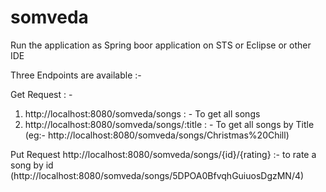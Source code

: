 # somveda


Run the application as Spring boor application on STS or Eclipse or other IDE

Three Endpoints are available :- 

Get Request : -

1. http://localhost:8080/somveda/songs  : - To get all songs
2. http://localhost:8080/somveda/songs/:title  : - To get all songs by Title (eg:- http://localhost:8080/somveda/songs/Christmas%20Chill)


Put Request
http://localhost:8080/somveda/songs/{id}/{rating}  :- to rate a song by id (http://localhost:8080/somveda/songs/5DPOA0BfvqhGuiuosDgzMN/4)